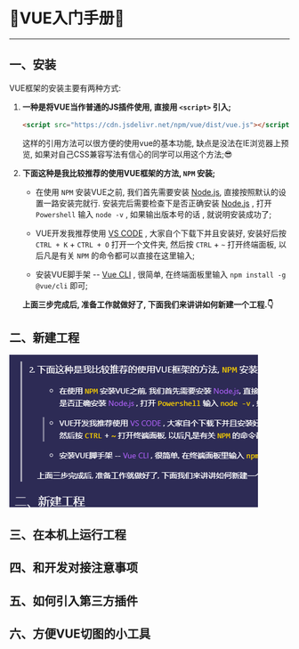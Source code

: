 # 🤘**VUE入门手册**🤘
---
## 一、安装
VUE框架的安装主要有两种方式:
1. **一种是将VUE当作普通的JS插件使用, 直接用 `<script>` 引入;**
    ```html
    <script src="https://cdn.jsdelivr.net/npm/vue/dist/vue.js"></script>
    ```
    这样的引用方法可以很方便的使用vue的基本功能, 缺点是没法在IE浏览器上预览, 如果对自己CSS兼容写法有信心的同学可以用这个方法;😎
1. **下面这种是我比较推荐的使用VUE框架的方法, `NPM` 安装;**
    - 在使用 `NPM` 安装VUE之前, 我们首先需要安装 [Node.js](https://nodejs.org/en/), 直接按照默认的设置一路安装完就行. 
    安装完后需要检查下是否正确安装 [Node.js](https://nodejs.org/en/) , 打开 `Powershell` 输入 `node -v` , 如果输出版本号的话 , 就说明安装成功了;

    - VUE开发我推荐使用 [VS CODE](https://code.visualstudio.com/) , 大家自个下载下并且安装好, 安装好后按 `CTRL + K` + `CTRL + O` 打开一个文件夹, 然后按 `CTRL` + `~` 打开终端面板, 以后凡是有关 `NPM` 的命令都可以直接在这里输入;

    - 安装VUE脚手架 -- [Vue CLI](https://cli.vuejs.org/) , 很简单, 在终端面板里输入 `npm install -g @vue/cli` 即可;
  
    **上面三步完成后, 准备工作就做好了, 下面我们来讲讲如何新建一个工程.👇** 


## 二、新建工程
![test](images/sp200525_174908.png)

## 三、在本机上运行工程

## 四、和开发对接注意事项

## 五、如何引入第三方插件

## 六、方便VUE切图的小工具